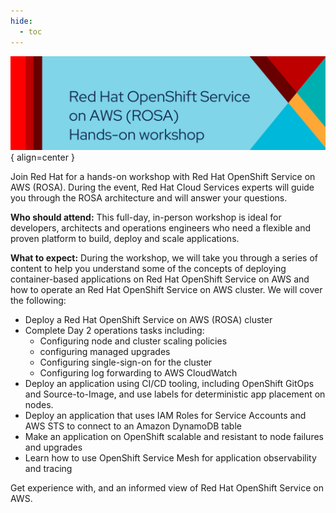 ```yaml
---
hide:
  - toc
---
```

![Red Hat OpenShift Service on AWS (ROSA) Hands-on workshop](./assets/images/rosa-header.png){ align=center }

<!-- ## Overview -->
Join Red Hat for a hands-on workshop with Red Hat OpenShift Service on AWS (ROSA). During the event, Red Hat Cloud Services experts will guide you through the ROSA architecture and will answer your questions.

**Who should attend:** This full-day, in-person workshop is ideal for developers, architects and operations engineers who need a flexible and proven platform to build, deploy and scale applications.

**What to expect:** During the workshop, we will take you through a series of content to help you understand some of the concepts of deploying container-based applications on Red Hat OpenShift Service on AWS and how to operate an Red Hat OpenShift Service on AWS cluster. We will cover the following:

- Deploy a Red Hat OpenShift Service on AWS (ROSA) cluster
- Complete Day 2 operations tasks including: 
    * Configuring node and cluster scaling policies
    * configuring managed upgrades
    * Configuring single-sign-on for the cluster
    * Configuring log forwarding to AWS CloudWatch
- Deploy an application using CI/CD tooling, including OpenShift GitOps and Source-to-Image, and use labels for deterministic app placement on nodes.
- Deploy an application that uses IAM Roles for Service Accounts and AWS STS to connect to an Amazon DynamoDB table
- Make an application on OpenShift scalable and resistant to node failures and upgrades
- Learn how to use OpenShift Service Mesh for application observability and tracing

Get experience with, and an informed view of Red Hat OpenShift Service on AWS.
